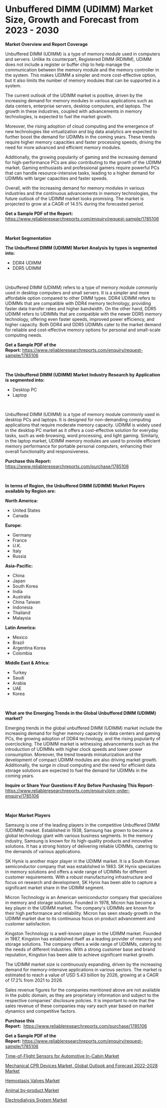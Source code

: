 <p><h1>Unbuffered DIMM (UDIMM) Market Size, Growth and Forecast from 2023 - 2030</h1></p><p><strong>Market Overview and Report Coverage</strong></p>
<p><p>Unbuffered DIMM (UDIMM) is a type of memory module used in computers and servers. Unlike its counterpart, Registered DIMM (RDIMM), UDIMM does not include a register or buffer chip to help manage the communication between the memory module and the memory controller in the system. This makes UDIMM a simpler and more cost-effective option, but it also limits the number of memory modules that can be supported in a system.</p><p>The current outlook of the UDIMM market is positive, driven by the increasing demand for memory modules in various applications such as data centers, enterprise servers, desktop computers, and laptops. The growth in these industries, coupled with advancements in memory technologies, is expected to fuel the market growth.</p><p>Moreover, the rising adoption of cloud computing and the emergence of new technologies like virtualization and big data analytics are expected to further boost the demand for UDIMMs in the coming years. These trends require higher memory capacities and faster processing speeds, driving the need for more advanced and efficient memory modules.</p><p>Additionally, the growing popularity of gaming and the increasing demand for high-performance PCs are also contributing to the growth of the UDIMM market. Gaming enthusiasts and professional gamers require powerful PCs that can handle resource-intensive tasks, leading to a higher demand for UDIMMs with larger capacities and faster speeds.</p><p>Overall, with the increasing demand for memory modules in various industries and the continuous advancements in memory technologies, the future outlook of the UDIMM market looks promising. The market is projected to grow at a CAGR of 14.5% during the forecasted period.</p></p>
<p><strong>Get a Sample PDF of the Report:</strong> <a href="https://www.reliableresearchreports.com/enquiry/request-sample/1785106">https://www.reliableresearchreports.com/enquiry/request-sample/1785106</a></p>
<p>&nbsp;</p>
<p><strong>Market Segmentation</strong></p>
<p><strong>The Unbuffered DIMM (UDIMM) Market Analysis by types is segmented into:</strong></p>
<p><ul><li>DDR4 UDIMM</li><li>DDR5 UDIMM</li></ul></p>
<p>&nbsp;</p>
<p><p>Unbuffered DIMM (UDIMM) refers to a type of memory module commonly used in desktop computers and small servers. It is a simpler and more affordable option compared to other DIMM types. DDR4 UDIMM refers to UDIMMs that are compatible with DDR4 memory technology, providing faster data transfer rates and higher bandwidth. On the other hand, DDR5 UDIMM refers to UDIMMs that are compatible with the newer DDR5 memory technology, offering even faster speeds, improved power efficiency, and higher capacity. Both DDR4 and DDR5 UDIMMs cater to the market demand for reliable and cost-effective memory options for personal and small-scale computing needs.</p></p>
<p><strong>Get a Sample PDF of the Report:</strong>&nbsp;<a href="https://www.reliableresearchreports.com/enquiry/request-sample/1785106">https://www.reliableresearchreports.com/enquiry/request-sample/1785106</a></p>
<p>&nbsp;</p>
<p><strong>The Unbuffered DIMM (UDIMM) Market Industry Research by Application is segmented into:</strong></p>
<p><ul><li>Desktop PC</li><li>Laptop</li></ul></p>
<p>&nbsp;</p>
<p><p>Unbuffered DIMM (UDIMM) is a type of memory module commonly used in desktop PCs and laptops. It is designed for non-demanding computing applications that require moderate memory capacity. UDIMM is widely used in the desktop PC market as it offers a cost-effective solution for everyday tasks, such as web browsing, word processing, and light gaming. Similarly, in the laptop market, UDIMM memory modules are used to provide efficient memory performance for portable personal computers, enhancing their overall functionality and responsiveness.</p></p>
<p><strong>Purchase this Report:</strong>&nbsp; <a href="https://www.reliableresearchreports.com/purchase/1785106">https://www.reliableresearchreports.com/purchase/1785106</a></p>
<p>&nbsp;</p>
<p><strong>In terms of Region, the Unbuffered DIMM (UDIMM) Market Players available by Region are:</strong></p>
<p>
    <p> <strong> North America: </strong>
        <ul>
            <li>United States</li>
            <li>Canada</li>
        </ul>
        </p> 
    <p> <strong> Europe: </strong>
        <ul>
            <li>Germany</li>
            <li>France</li>
            <li>U.K.</li>
            <li>Italy</li>
            <li>Russia</li>
        </ul>
        </p> 
    <p> <strong> Asia-Pacific: </strong>
        <ul>
            <li>China</li>
            <li>Japan</li>
            <li>South Korea</li>
            <li>India</li>
            <li>Australia</li>
            <li>China Taiwan</li>
            <li>Indonesia</li>
            <li>Thailand</li>
            <li>Malaysia</li>
        </ul>
        </p> 
    <p> <strong> Latin America: </strong>
        <ul>
            <li>Mexico</li>
            <li>Brazil</li>
            <li>Argentina Korea</li>
            <li>Colombia</li>
        </ul>
        </p> 
    <p> <strong> Middle East & Africa: </strong>
        <ul>
            <li>Turkey</li>
            <li>Saudi</li>
            <li>Arabia</li>
            <li>UAE</li>
            <li>Korea</li>
        </ul>
    </p>
    </p>
<p>&nbsp;</p>
<p><strong>What are the Emerging Trends in the Global Unbuffered DIMM (UDIMM) market?</strong></p>
<p><p>Emerging trends in the global unbuffered DIMM (UDIMM) market include the increasing demand for higher memory capacity in data centers and gaming PCs, the growing adoption of DDR4 technology, and the rising popularity of overclocking. The UDIMM market is witnessing advancements such as the introduction of UDIMMs with higher clock speeds and lower power consumption. Moreover, the trend towards miniaturization and the development of compact UDIMM modules are also driving market growth. Additionally, the surge in cloud computing and the need for efficient data storage solutions are expected to fuel the demand for UDIMMs in the coming years.</p></p>
<p><strong>Inquire or Share Your Questions If Any Before Purchasing This Report</strong>- <a href="https://www.reliableresearchreports.com/enquiry/pre-order-enquiry/1785106">https://www.reliableresearchreports.com/enquiry/pre-order-enquiry/1785106</a></p>
<p>&nbsp;</p>
<p><strong>Major Market Players</strong></p>
<p><p>Samsung is one of the leading players in the competitive Unbuffered DIMM (UDIMM) market. Established in 1938, Samsung has grown to become a global technology giant with various business segments. In the memory industry, Samsung is known for its high-quality products and innovative solutions. It has a strong history of delivering reliable UDIMMs, catering to the demands of various applications.</p><p>SK Hynix is another major player in the UDIMM market. It is a South Korean semiconductor company that was established in 1983. SK Hynix specializes in memory solutions and offers a wide range of UDIMMs for different customer requirements. With a robust manufacturing infrastructure and focus on research and development, SK Hynix has been able to capture a significant market share in the UDIMM segment.</p><p>Micron Technology is an American semiconductor company that specializes in memory and storage solutions. Founded in 1978, Micron has become a key player in the UDIMM market. The company's UDIMMs are known for their high performance and reliability. Micron has seen steady growth in the UDIMM market due to its continuous focus on product advancement and customer satisfaction.</p><p>Kingston Technology is a well-known player in the UDIMM market. Founded in 1987, Kingston has established itself as a leading provider of memory and storage solutions. The company offers a wide range of UDIMMs, catering to the needs of different industries. With a strong customer base and brand reputation, Kingston has been able to achieve significant market growth.</p><p>The UDIMM market size is continuously expanding, driven by the increasing demand for memory-intensive applications in various sectors. The market is estimated to reach a value of USD 5.43 billion by 2026, growing at a CAGR of 17.2% from 2021 to 2026.</p><p>Sales revenue figures for the companies mentioned above are not available in the public domain, as they are proprietary information and subject to the respective companies' disclosure policies. It is important to note that the sales revenue of these companies may vary each year based on market dynamics and competitive factors.</p></p>
<p><strong>Purchase this Report:</strong>&nbsp;&nbsp;<a href="https://www.reliableresearchreports.com/purchase/1785106">https://www.reliableresearchreports.com/purchase/1785106</a></p>
<p></p>
<p><strong>Get a Sample PDF of the Report:</strong>&nbsp;<a href="https://www.reliableresearchreports.com/enquiry/request-sample/1785106">https://www.reliableresearchreports.com/enquiry/request-sample/1785106</a></p>
<p><p><a href="https://github.com/dringals/Market-Research-Report-List-1/blob/main/time-of-flight-sensors-for-automotive-in-cabin-market.md">Time-of-Flight Sensors for Automotive In-Cabin Market</a></p><p><a href="https://medium.com/@theomorar2000/mechanical-cpr-devices-market-global-outlook-and-forecast-2022-2028-market-size-and-market-trends-b42b168acd79">Mechanical CPR Devices Market, Global Outlook and Forecast 2022-2028 Market</a></p><p><a href="https://www.linkedin.com/pulse/hemostasis-valves-market-research-report-provides-thorough-jbkve/">Hemostasis Valves Market</a></p><p><a href="https://github.com/tamvrosiya/Market-Research-Report-List-1/blob/main/animal-by-product-market.md">Animal by-product Market</a></p><p><a href="https://www.linkedin.com/pulse/electrodialysis-system-market-share-amp-new-trends-analysis-mbfde/">Electrodialysis System Market</a></p></p>